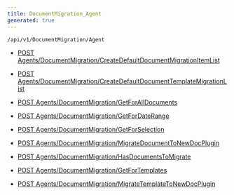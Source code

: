 ```yaml
---
title: DocumentMigration_Agent
generated: true
---
```


```http
/api/v1/DocumentMigration/Agent
```




* [POST Agents/DocumentMigration/CreateDefaultDocumentMigrationItemList](v1DocumentMigrationAgent_CreateDefaultDocumentMigrationItemList.md)

* [POST Agents/DocumentMigration/CreateDefaultDocumentTemplateMigrationList](v1DocumentMigrationAgent_CreateDefaultDocumentTemplateMigrationList.md)

* [POST Agents/DocumentMigration/GetForAllDocuments](v1DocumentMigrationAgent_GetForAllDocuments.md)

* [POST Agents/DocumentMigration/GetForDateRange](v1DocumentMigrationAgent_GetForDateRange.md)

* [POST Agents/DocumentMigration/GetForSelection](v1DocumentMigrationAgent_GetForSelection.md)

* [POST Agents/DocumentMigration/MigrateDocumentToNewDocPlugin](v1DocumentMigrationAgent_MigrateDocumentToNewDocPlugin.md)

* [POST Agents/DocumentMigration/HasDocumentsToMigrate](v1DocumentMigrationAgent_HasDocumentsToMigrate.md)

* [POST Agents/DocumentMigration/GetForTemplates](v1DocumentMigrationAgent_GetForTemplates.md)

* [POST Agents/DocumentMigration/MigrateTemplateToNewDocPlugin](v1DocumentMigrationAgent_MigrateTemplateToNewDocPlugin.md)
